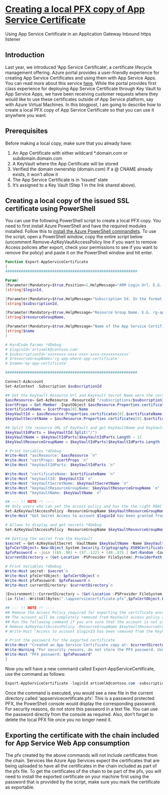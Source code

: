 # [Creating a local PFX copy of App Service Certificate][1]

Using App Service Certificate in an Application Gateway Inbound https listener

## Introduction

Last year, we introduced ‘App Service Certificate’, a certificate lifecycle management offering. Azure portal provides a user-friendly experience for creating App Service Certificates and using them with App Service Apps. You can read more about this service [here][2]. While the portal provides first class experience for deploying App Service Certificate through Key Vault to App Service Apps, we have been receiving customer requests where they would like to use these certificates outside of App Service platform, say with Azure Virtual Machines. In this blogpost, I am going to describe how to create a local PFX copy of App Service Certificate so that you can use it anywhere you want.

## Prerequisites

Before making a local copy, make sure that you already have:

1. An App Certificate with either wildcard *.domain.com or subdomain.domain.com
2. A KeyVault where the App Certificate will be stored
3. Verified the domain ownership (domain.com) If a @ CNAME already exists, it won't allow it
4. The App Service Certificate is in ‘Issued’ state
5. It’s assigned to a Key Vault (Step 1 in the link shared above).

## Creating a local copy of the issued SSL certificate using PowerShell

You can use the following PowerShell script to create a local PFX copy. You need to first install Azure PowerShell and have the required modules installed. Follow this to [install the Azure PowerShell commandlets][3]. To use the script, open a PowerShell window, copy the entire script below (uncomment Remove-AzKeyVaultAccessPolicy line if you want to remove Access policies after export, check your permissions to see if you want to remove the policy) and paste it on the PowerShell window and hit enter.

```PowerShell
Function Export-AppServiceCertificate
{
###########################################################

Param(
[Parameter(Mandatory=$true,Position=1,HelpMessage="ARM Login Url. E.G. artiomlk@contoso.com")]
[string]$loginId,

[Parameter(Mandatory=$true,HelpMessage="Subscription Id. In the format: xxxxxxxx-xxxx-xxxx-xxxx-xxxxxxxxxxxx")]
[string]$subscriptionId,

[Parameter(Mandatory=$true,HelpMessage="Resource Group Name. E.G. rg-app-where-app-certificate")]
[string]$resourceGroupName,

[Parameter(Mandatory=$true,HelpMessage="Name of the App Service Certificate Resource. E.G. my-app-certificate")]
[string]$name
)

# HardCode Params *4Debug
# $loginId='artiomlk@contoso.com'
# $subscriptionId='xxxxxxxx-xxxx-xxxx-xxxx-xxxxxxxxxxxx'
# $resourceGroupName='rg-app-where-app-certificate'
# $name='my-app-certificate'

###########################################################

Connect-AzAccount
Set-AzContext -Subscription $subscriptionId

## Get the KeyVault Resource Url and KeyVault Secret Name were the certificate is stored
$ascResource= Get-AzResource -ResourceId "/subscriptions/$subscriptionId/resourceGroups/$resourceGroupName/providers/Microsoft.CertificateRegistration/certificateOrders/$name"
$certProps = Get-Member -InputObject $ascResource.Properties.certificates[0] -MemberType NoteProperty
$certificateName = $certProps[0].Name
$keyVaultId = $ascResource.Properties.certificates[0].$certificateName.KeyVaultId
$keyVaultSecretName = $ascResource.Properties.certificates[0].$certificateName.KeyVaultSecretName

## Split the resource URL of KeyVault and get KeyVaultName and KeyVaultResourceGroupName
$keyVaultIdParts = $keyVaultId.Split("/")
$keyVaultName = $keyVaultIdParts[$keyVaultIdParts.Length - 1]
$keyVaultResourceGroupName = $keyVaultIdParts[$keyVaultIdParts.Length - 5]

# Print Variables *4Debug
Write-Host "ascResource: $ascResource `n"
Write-Host "certProps: $certProps `n"
Write-Host "keyVaultIdParts: $keyVaultIdParts `n"

Write-Host "certificateName: $certificateName `n"
Write-Host "keyVaultId: $keyVaultId `n"
Write-Host "keyVaultSecretName: $keyVaultSecretName `n"
Write-Host "keyVaultResourceGroupName: $keyVaultResourceGroupName `n"
Write-Host "keyVaultName: $keyVaultName `n"

## --- !! NOTE !! ----
## Only users who can set the access policy and has the the right RBAC permissions can set the access policy on KeyVault, if the command fails contact the owner of the KeyVault
Set-AzKeyVaultAccessPolicy -ResourceGroupName $keyVaultResourceGroupName -VaultName $keyVaultName -UserPrincipalName $loginId -PermissionsToSecrets get
Write-Host "Get Secret Access to account $loginId has been granted from the KeyVault, please check and remove the policy after exporting the certificate"

# Allows to display and get secrets *4Debug
Set-AzKeyVaultAccessPolicy -ResourceGroupName $keyVaultResourceGroupName -VaultName $keyVaultName -UserPrincipalName $loginId -PermissionsToSecrets get,list

## Getting the secret from the KeyVault
$secret = Get-AzKeyVaultSecret -VaultName $keyVaultName -Name $keyVaultSecretName -AsPlainText
$pfxCertObject= New-Object System.Security.Cryptography.X509Certificates.X509Certificate2 -ArgumentList @([Convert]::FromBase64String($secret),"",[System.Security.Cryptography.X509Certificates.X509KeyStorageFlags]::Exportable)
$pfxPassword = -join ((65..90) + (97..122) + (48..57) | Get-Random -Count 50 | % {[char]$_})
$currentDirectory = (Get-Location -PSProvider FileSystem).ProviderPath

# Print Variables *4Debug
Write-Host secret: $secret`n
Write-Host pfxCertObject: $pfxCertObject`n
Write-Host pfxPassword: $pfxPassword`n
Write-Host currentDirectory: $currentDirectory`n

[Environment]::CurrentDirectory = (Get-Location -PSProvider FileSystem).ProviderPath
[io.file]::WriteAllBytes(".\appservicecertificate.pfx",$pfxCertObject.Export([System.Security.Cryptography.X509Certificates.X509ContentType]::Pkcs12,$pfxPassword))

## --- !! NOTE !! ----
## Remove the Access Policy required for exporting the certificate once you have exported the certificate to prevent giving the account prolonged access to the KeyVault
## The account will be completely removed from KeyVault access policy and will prevent to account from accessing any keys/secrets/certificates on the KeyVault,
## Run the following command if you are sure that the account is not used for any other access on the KeyVault or login to the portal and change the access policy accordingly.
# Remove-AzKeyVaultAccessPolicy -ResourceGroupName $keyVaultResourceGroupName -VaultName $keyVaultName -UserPrincipalName $loginId
# Write-Host "Access to account $loginId has been removed from the KeyVault"

# Print the password for the exported certificate
Write-Host "Created an App Service Certificate copy at: $currentDirectory\appservicecertificate.pfx"
Write-Warning "For security reasons, do not store the PFX password. Use it directly from the console as required."
Write-Host "PFX password: $pfxPassword"
}
```

Now you will have a new command called Export-AppServiceCertificate, use the command as follows:

```PowerShell
Export-AppServiceCertificate -loginId artiomlk@contoso.com -subscriptionId xxxxxxxx-xxxx-xxxx-xxxx-xxxxxxxxxxxx -resourceGroupName rg-app-where-app-certificate -name my-app-certificate
```

Once the command is executed, you would see a new file in the current directory called ‘appservicecertificate.pfx’. This is a password protected PFX, the PowerShell console would display the corresponding password. For security reasons, do not store this password in a text file. You can use the password directly from the console as required. Also, don’t forget to delete the local PFX file once you no longer need it.

## Exporting the certificate with the chain included for App Service Web App consumption

The pfx created by the above commands will not include certificates from the chain. Services like Azure App Services expect the certificates that are being uploaded to have all the certificates in the chain included as part of the pfx file. To get the certificates of the chain to be part of the pfx, you will need to install the exported certificate on your machine first using the password that is provided by the script, make sure you mark the certificate as exportable.

[1]: https://azure.github.io/AppService/2017/02/24/Creating-a-local-PFX-copy-of-App-Service-Certificate.html
[2]: https://docs.microsoft.com/en-us/azure/app-service/configure-ssl-certificate?tabs=apex%2Cportal
[3]: https://docs.microsoft.com/en-us/powershell/azure/install-az-ps?view=azps-7.3.2
